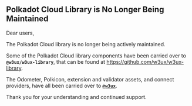 ## Polkadot Cloud Library is No Longer Being Maintained

Dear users,

The Polkadot Cloud library is no longer being actively maintained.

Some of the Polkadot Cloud library components have been carried over to __`@w3ux/w3ux-library`__, that can be found at https://github.com/w3ux/w3ux-library. 

The Odometer, Polkicon, extension and validator assets, and connect providers, have all been carried over to [__`@w3ux`__](https://github.com/w3ux).

Thank you for your understanding and continued support.
